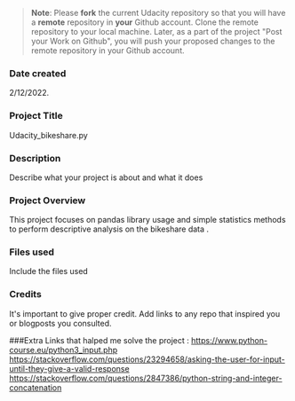 >**Note**: Please **fork** the current Udacity repository so that you will have a **remote** repository in **your** Github account. Clone the remote repository to your local machine. Later, as a part of the project "Post your Work on Github", you will push your proposed changes to the remote repository in your Github account.

### Date created
2/12/2022.

### Project Title
Udacity_bikeshare.py

### Description
Describe what your project is about and what it does

### Project Overview
This project focuses on pandas library usage and simple statistics methods to perform descriptive analysis on the bikeshare data .

### Files used
Include the files used

### Credits
It's important to give proper credit. Add links to any repo that inspired you or blogposts you consulted.


###Extra Links that halped me solve the project :
https://www.python-course.eu/python3_input.php
https://stackoverflow.com/questions/23294658/asking-the-user-for-input-until-they-give-a-valid-response
https://stackoverflow.com/questions/2847386/python-string-and-integer-concatenation
